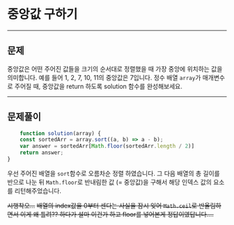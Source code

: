 # 중앙값 구하기

---

## 문제

중앙값은 어떤 주어진 값들을 크기의 순서대로 정렬했을 때 가장 중앙에 위치하는 값을 의미합니다. 예를 들어 1, 2, 7, 10, 11의 중앙값은 7입니다. 
정수 배열 `array`가 매개변수로 주어질 때, 중앙값을 return 하도록 solution 함수를 완성해보세요.

---
## 문제풀이

```javascript
    function solution(array) {
    const sortedArr = array.sort((a, b) => a - b);
    var answer = sortedArr[Math.floor(sortedArr.length / 2)]
    return answer;
}
```

우선 주어진 배열을 `sort`함수로 오름차순 정렬 하였습니다.
그 다음 배열의 총 길이를 반으로 나눈 뒤 `Math.floor`로 반내림한 값 (= 중앙값)을 구해서 해당 인덱스 값의 요소를 리턴해주었습니다.

~~시행착오...~~
~~배열의 index값을 0부터 센다는 사실을 잠시 잊어 `Math.ceil`로 반올림하면서 이게 왜 틀려?? 하다가 설마 이건가 하고 floor를 넣어본게 정답이였답니다....~~